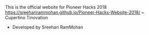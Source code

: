 This is the official website for Pioneer Hacks 2018
https://sreeharirammohan.github.io/Pioneer-Hacks-Website-2018/
~ Cupertino Tinovation
 - Developed by Sreehari RamMohan
